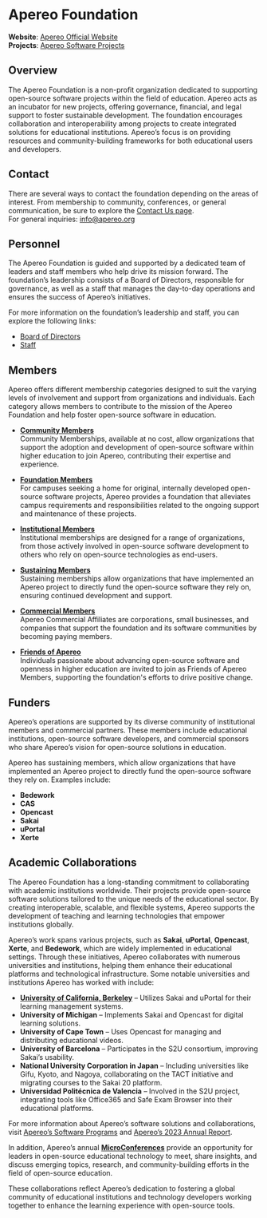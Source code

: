 # Apereo Foundation 
**Website**: [Apereo Official Website](https://www.apereo.org)  
**Projects**: [Apereo Software Projects](https://www.apereo.org/programs/software)

## Overview
The Apereo Foundation is a non-profit organization dedicated to supporting open-source software projects within the field of education. Apereo acts as an incubator for new projects, offering governance, financial, and legal support to foster sustainable development. The foundation encourages collaboration and interoperability among projects to create integrated solutions for educational institutions. Apereo’s focus is on providing resources and community-building frameworks for both educational users and developers.

## Contact
There are several ways to contact the foundation depending on the areas of interest. From membership to community, conferences, or general communication, be sure to explore the [Contact Us page](https://www.apereo.org/contact).  
For general inquiries: [info@apereo.org](mailto:info@apereo.org)

## Personnel
The Apereo Foundation is guided and supported by a dedicated team of leaders and staff members who help drive its mission forward. The foundation’s leadership consists of a Board of Directors, responsible for governance, as well as a staff that manages the day-to-day operations and ensures the success of Apereo’s initiatives. 

For more information on the foundation’s leadership and staff, you can explore the following links:

- [Board of Directors](https://www.apereo.org/about/board-directors)
- [Staff](https://www.apereo.org/about/staff)
  
## Members
Apereo offers different membership categories designed to suit the varying levels of involvement and support from organizations and individuals. Each category allows members to contribute to the mission of the Apereo Foundation and help foster open-source software in education.

- **[Community Members](https://www.apereo.org/join-us/community-members)**  
Community Memberships, available at no cost, allow organizations that support the adoption and development of open-source software within higher education to join Apereo, contributing their expertise and experience.

- **[Foundation Members](https://www.apereo.org/join-us/foundation-members)**  
For campuses seeking a home for original, internally developed open-source software projects, Apereo provides a foundation that alleviates campus requirements and responsibilities related to the ongoing support and maintenance of these projects.

- **[Institutional Members](https://www.apereo.org/join-us/institutional-members)**  
Institutional memberships are designed for a range of organizations, from those actively involved in open-source software development to others who rely on open-source technologies as end-users.

- **[Sustaining Members](https://www.apereo.org/join-us/sustaining-members)**  
Sustaining memberships allow organizations that have implemented an Apereo project to directly fund the open-source software they rely on, ensuring continued development and support.

- **[Commercial Members](https://www.apereo.org/join-us/commercial-members)**  
Apereo Commercial Affiliates are corporations, small businesses, and companies that support the foundation and its software communities by becoming paying members.

- **[Friends of Apereo](https://www.apereo.org/join-us/friends-apereo)**  
Individuals passionate about advancing open-source software and openness in higher education are invited to join as Friends of Apereo Members, supporting the foundation's efforts to drive positive change.

## Funders
Apereo’s operations are supported by its diverse community of institutional members and commercial partners. These members include educational institutions, open-source software developers, and commercial sponsors who share Apereo’s vision for open-source solutions in education. 

Apereo has sustaining members, which allow organizations that have implemented an Apereo project to directly fund the open-source software they rely on. Examples include:
- **Bedework**
- **CAS**
- **Opencast**
- **Sakai**
- **uPortal**
- **Xerte**

## Academic Collaborations
The Apereo Foundation has a long-standing commitment to collaborating with academic institutions worldwide. Their projects provide open-source software solutions tailored to the unique needs of the educational sector. By creating interoperable, scalable, and flexible systems, Apereo supports the development of teaching and learning technologies that empower institutions globally.

Apereo’s work spans various projects, such as **Sakai**, **uPortal**, **Opencast**, **Xerte**, and **Bedework**, which are widely implemented in educational settings. Through these initiatives, Apereo collaborates with numerous universities and institutions, helping them enhance their educational platforms and technological infrastructure. Some notable universities and institutions Apereo has worked with include:

- **[University of California, Berkeley](https://github.com/sustainers/academic-map/blob/main/universities/university-of-california-berkeley.md)** – Utilizes Sakai and uPortal for their learning management systems.
- **University of Michigan** – Implements Sakai and Opencast for digital learning solutions.
- **University of Cape Town** – Uses Opencast for managing and distributing educational videos.
- **University of Barcelona** – Participates in the S2U consortium, improving Sakai’s usability.
- **National University Corporation in Japan** – Including universities like Gifu, Kyoto, and Nagoya, collaborating on the TACT initiative and migrating courses to the Sakai 20 platform.
- **Universidad Politécnica de Valencia** – Involved in the S2U project, integrating tools like Office365 and Safe Exam Browser into their educational platforms.

For more information about Apereo’s software solutions and collaborations, visit [Apereo’s Software Programs](https://www.apereo.org/programs/software) and [Apereo’s 2023 Annual Report](https://www.apereo.org/news/2024/apereo-foundations-2023-annual-report).

In addition, Apereo’s annual **[MicroConferences](https://www.apereo.org/events/micro-conferences)** provide an opportunity for leaders in open-source educational technology to meet, share insights, and discuss emerging topics, research, and community-building efforts in the field of open-source education.

These collaborations reflect Apereo’s dedication to fostering a global community of educational institutions and technology developers working together to enhance the learning experience with open-source tools.

